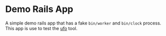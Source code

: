# Demo Rails App

A simple demo rails app that has a fake `bin/worker` and `bin/clock` process.  This app is use to test the [ufo](https://github.com/tongueroo/ufo) tool.
